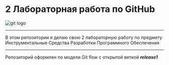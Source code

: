 # 2 Лабораторная работа по GitHub
![git logo](https://github.githubassets.com/images/modules/logos_page/Octocat.png "Logo Title Text 1")

---

В этом репозитории я делаю свою 2 лабораторную работу 
по предмету Инструментальные Средства Разработки Программного Обеспечения

---

Репозиторий оформлен по модели Git flow с открытой веткой ***release1***

